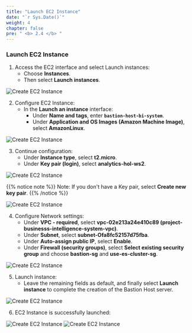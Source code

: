 ```yaml
---
title: "Launch EC2 Instance"
date: "`r Sys.Date()`"
weight: 4
chapter: false
pre: " <b> 2.4 </b> "
---
```


### Launch EC2 Instance

1. Access the EC2 interface and select Launch instances:
   - Choose **Instances**.
   - Then select **Launch instances**.

![Create EC2 Instance](/ws2-bussiness-intelligence-system-aws/images/2.4-createEC2Instance/0001-createec2instance.png?featherlight=false&width=70pc)

2. Configure EC2 Instance:
   - In the **Launch an instance** interface:
     - Under **Name and tags**, enter **`bastion-host-bi-system`**.
     - Under **Application and OS Images (Amazon Machine Image)**, select **AmazonLinux**.

![Create EC2 Instance](/ws2-bussiness-intelligence-system-aws/images/2.4-createEC2Instance/0002-createec2instance.png?featherlight=false&width=70pc)

3. Continue configuration:
   - Under **Instance type**, select **t2.micro**.
   - Under **Key pair (login)**, select **analytics-hol-ws2**.

![Create EC2 Instance](/ws2-bussiness-intelligence-system-aws/images/2.4-createEC2Instance/0003-createec2instance.png?featherlight=false&width=70pc)

{{% notice note %}}
Note: If you don't have a Key pair, select **Create new key pair**.
{{% /notice %}}

![Create EC2 Instance](/ws2-bussiness-intelligence-system-aws/images/2.4-createEC2Instance/0004-createec2instance.png?featherlight=false&width=70pc)

4. Configure Network settings:
   - Under **VPC - required**, select **vpc-02e213a24e410c89 (project-businesss-intelligence-system-vpc)**.
   - Under **Subnet**, select **subnet-Ofa8fc52157d75fba**.
   - Under **Auto-assign public IP**, select **Enable**.
   - Under **Firewall (security groups)**, select **Select existing security group** and choose **bastion-sg** and **use-es-cluster-sg**.

![Create EC2 Instance](/ws2-bussiness-intelligence-system-aws/images/2.4-createEC2Instance/0005-createec2instance.png?featherlight=false&width=70pc)

5. Launch instance:
   - Leave the remaining fields as default, and finally select **Launch instance** to complete the creation of the Bastion Host server.

![Create EC2 Instance](/ws2-bussiness-intelligence-system-aws/images/2.4-createEC2Instance/0006-createec2instance.png?featherlight=false&width=70pc)

6. EC2 Instance is successfully launched:

![Create EC2 Instance](/ws2-bussiness-intelligence-system-aws/images/2.4-createEC2Instance/0007-createec2instance.png?featherlight=false&width=70pc)
![Create EC2 Instance](/ws2-bussiness-intelligence-system-aws/images/2.4-createEC2Instance/0008-createec2instance.png?featherlight=false&width=70pc)
